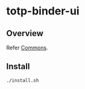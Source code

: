 # totp-binder-ui

## Overview
Refer [Commons](https://docs.mosip.io/1.2.0/modules/commons).

## Install 
```
./install.sh
```


